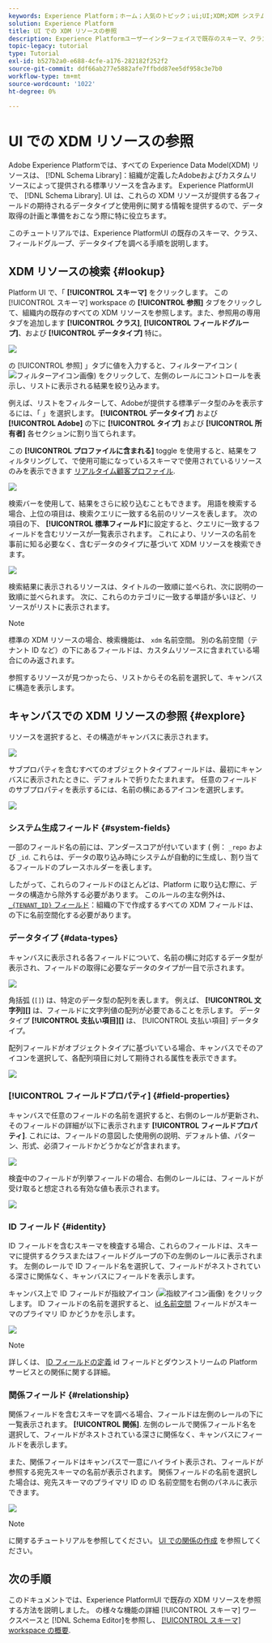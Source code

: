 ```yaml
---
keywords: Experience Platform；ホーム；人気のトピック；ui;UI;XDM;XDM システム；エクスペリエンスデータモデル；エクスペリエンスデータモデル；エクスペリエンスデータモデル；データモデル；データモデル；探索；クラス；フィールドグループ；データタイプ；スキーマ；
solution: Experience Platform
title: UI での XDM リソースの参照
description: Experience Platformユーザーインターフェイスで既存のスキーマ、クラス、スキーマフィールドグループ、データ型を調べる方法について説明します。
topic-legacy: tutorial
type: Tutorial
exl-id: b527b2a0-e688-4cfe-a176-282182f252f2
source-git-commit: ddf66ab277e5882afe7ffbdd87ee5df958c3e7b0
workflow-type: tm+mt
source-wordcount: '1022'
ht-degree: 0%

---
```


# UI での XDM リソースの参照

Adobe Experience Platformでは、すべての Experience Data Model(XDM) リソースは、 [!DNL Schema Library]：組織が定義したAdobeおよびカスタムリソースによって提供される標準リソースを含みます。 Experience PlatformUI で、 [!DNL Schema Library]. UI は、これらの XDM リソースが提供する各フィールドの期待されるデータタイプと使用例に関する情報を提供するので、データ取得の計画と準備をおこなう際に特に役立ちます。

このチュートリアルでは、Experience PlatformUI の既存のスキーマ、クラス、フィールドグループ、データタイプを調べる手順を説明します。

## XDM リソースの検索 {#lookup}

Platform UI で、「 **[!UICONTROL スキーマ]** をクリックします。 この [!UICONTROL スキーマ] workspace の **[!UICONTROL 参照]** タブをクリックして、組織内の既存のすべての XDM リソースを参照します。また、参照用の専用タブを追加します **[!UICONTROL クラス]**, **[!UICONTROL フィールドグループ]**、および **[!UICONTROL データタイプ]** 特に。

![](../images/ui/explore/tabs.png)

の [!UICONTROL 参照] 」タブに値を入力すると、フィルターアイコン (![フィルターアイコン画像](../images/ui/explore/icon.png)) をクリックして、左側のレールにコントロールを表示し、リストに表示される結果を絞り込みます。

例えば、リストをフィルターして、Adobeが提供する標準データ型のみを表示するには、「 」を選択します。 **[!UICONTROL データタイプ]** および **[!UICONTROL Adobe]** の下に **[!UICONTROL タイプ]** および **[!UICONTROL 所有者]** 各セクションに割り当てられます。

この **[!UICONTROL プロファイルに含まれる]** toggle を使用すると、結果をフィルタリングして、で使用可能になっているスキーマで使用されているリソースのみを表示できます [リアルタイム顧客プロファイル](../../profile/home.md).

![](../images/ui/explore/filter.png)

検索バーを使用して、結果をさらに絞り込むこともできます。 用語を検索する場合、上位の項目は、検索クエリに一致する名前のリソースを表します。 次の項目の下、 **[!UICONTROL 標準フィールド]**&#x200B;に設定すると、クエリに一致するフィールドを含むリソースが一覧表示されます。 これにより、リソースの名前を事前に知る必要なく、含むデータのタイプに基づいて XDM リソースを検索できます。

![](../images/ui/explore/search.png)

検索結果に表示されるリソースは、タイトルの一致順に並べられ、次に説明の一致順に並べられます。 次に、これらのカテゴリに一致する単語が多いほど、リソースがリストに表示されます。

>[!NOTE]
>
>標準の XDM リソースの場合、検索機能は、 `xdm` 名前空間。 別の名前空間（テナント ID など）の下にあるフィールドは、カスタムリソースに含まれている場合にのみ返されます。

参照するリソースが見つかったら、リストからその名前を選択して、キャンバスに構造を表示します。

## キャンバスでの XDM リソースの参照 {#explore}

リソースを選択すると、その構造がキャンバスに表示されます。

![](../images/ui/explore/canvas.png)

サブプロパティを含むすべてのオブジェクトタイプフィールドは、最初にキャンバスに表示されたときに、デフォルトで折りたたまれます。 任意のフィールドのサブプロパティを表示するには、名前の横にあるアイコンを選択します。

![](../images/ui/explore/field-expand.png)

### システム生成フィールド {#system-fields}

一部のフィールド名の前には、アンダースコアが付いています ( 例： `_repo` および `_id`. これらは、データの取り込み時にシステムが自動的に生成し、割り当てるフィールドのプレースホルダーを表します。

したがって、これらのフィールドのほとんどは、Platform に取り込む際に、データの構造から除外する必要があります。 このルールの主な例外は、 [`_{TENANT_ID}` フィールド](../api/getting-started.md#know-your-tenant_id)：組織の下で作成するすべての XDM フィールドは、の下に名前空間化する必要があります。

### データタイプ {#data-types}

キャンバスに表示される各フィールドについて、名前の横に対応するデータ型が表示され、フィールドの取得に必要なデータのタイプが一目で示されます。

![](../images/ui/explore/data-types.png)

角括弧 (`[]`) は、特定のデータ型の配列を表します。 例えば、 **[!UICONTROL 文字列]\[]** は、フィールドに文字列値の配列が必要であることを示します。 データタイプ **[!UICONTROL 支払い項目]\[]** は、 [!UICONTROL 支払い項目] データタイプ。

配列フィールドがオブジェクトタイプに基づいている場合、キャンバスでそのアイコンを選択して、各配列項目に対して期待される属性を表示できます。

![](../images/ui/explore/array-type.png)

### [!UICONTROL フィールドプロパティ] {#field-properties}

キャンバスで任意のフィールドの名前を選択すると、右側のレールが更新され、そのフィールドの詳細が以下に表示されます **[!UICONTROL フィールドプロパティ]**. これには、フィールドの意図した使用例の説明、デフォルト値、パターン、形式、必須フィールドかどうかなどが含まれます。

![](../images/ui/explore/field-properties.png)

検査中のフィールドが列挙フィールドの場合、右側のレールには、フィールドが受け取ると想定される有効な値も表示されます。

![](../images/ui/explore/enum-field.png)

### ID フィールド {#identity}

ID フィールドを含むスキーマを検査する場合、これらのフィールドは、スキーマに提供するクラスまたはフィールドグループの下の左側のレールに表示されます。 左側のレールで ID フィールド名を選択して、フィールドがネストされている深さに関係なく、キャンバスにフィールドを表示します。

キャンバス上で ID フィールドが指紋アイコン (![指紋アイコン画像](../images/ui/explore/identity-symbol.png)) をクリックします。 ID フィールドの名前を選択すると、 [id 名前空間](../../identity-service/namespaces.md) フィールドがスキーマのプライマリ ID かどうかを示します。

![](../images/ui/explore/identity-field.png)

>[!NOTE]
>
>詳しくは、 [ID フィールドの定義](./fields/identity.md) id フィールドとダウンストリームの Platform サービスとの関係に関する詳細。

### 関係フィールド {#relationship}

関係フィールドを含むスキーマを調べる場合、フィールドは左側のレールの下に一覧表示されます。 **[!UICONTROL 関係]**. 左側のレールで関係フィールド名を選択して、フィールドがネストされている深さに関係なく、キャンバスにフィールドを表示します。

また、関係フィールドはキャンバスで一意にハイライト表示され、フィールドが参照する宛先スキーマの名前が表示されます。 関係フィールドの名前を選択した場合は、宛先スキーマのプライマリ ID の ID 名前空間を右側のパネルに表示できます。

![](../images/ui/explore/relationship-field.png)

>[!NOTE]
>
>に関するチュートリアルを参照してください。 [UI での関係の作成](../tutorials/relationship-ui.md) を参照してください。

## 次の手順

このドキュメントでは、Experience PlatformUI で既存の XDM リソースを参照する方法を説明しました。 の様々な機能の詳細 [!UICONTROL スキーマ] ワークスペースと [!DNL Schema Editor]を参照し、 [[!UICONTROL スキーマ] workspace の概要](./overview.md).
